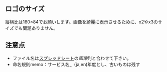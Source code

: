 ## ロゴのサイズ
縦横比は180×84でお願いします。画像を綺麗に表示させるために、x2やx3のサイズでも問題ありません。

## 注意点
- ファイル名は[スプレッドシート](https://docs.google.com/spreadsheets/d/1bSnbUztPDl3nhjQFbScjtTXpQtXOkqZE83NMilziHQs/edit#gid=505059394)の*画像*列と合わせて下さい。
- 命名規則memo：サービス名_（ja,en)年度とし、古いものは残す
